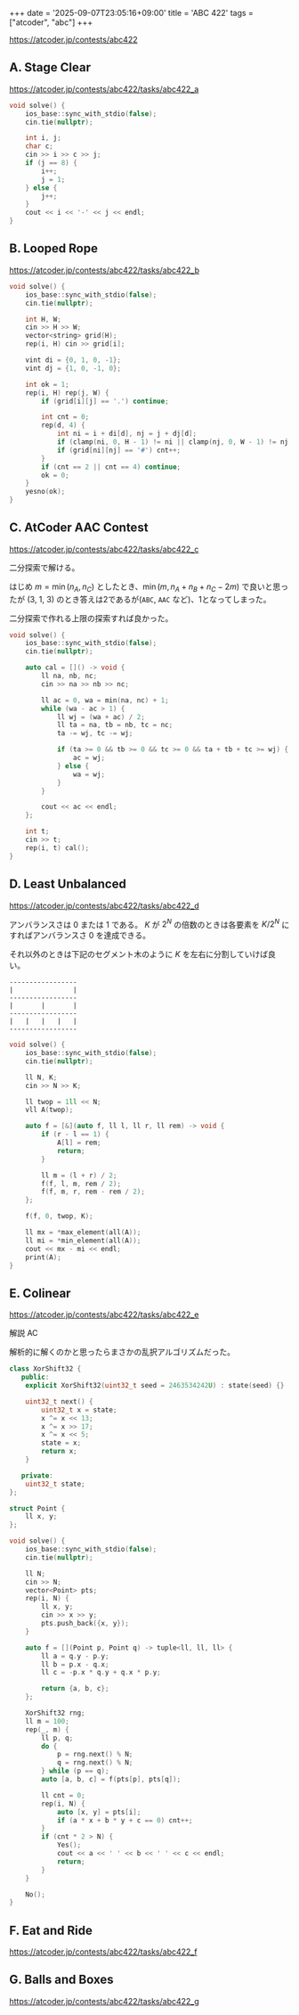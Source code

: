 +++
date = '2025-09-07T23:05:16+09:00'
title = 'ABC 422'
tags = ["atcoder", "abc"]
+++

<https://atcoder.jp/contests/abc422>

## A. Stage Clear

<https://atcoder.jp/contests/abc422/tasks/abc422_a>

```cpp
void solve() {
    ios_base::sync_with_stdio(false);
    cin.tie(nullptr);

    int i, j;
    char c;
    cin >> i >> c >> j;
    if (j == 8) {
        i++;
        j = 1;
    } else {
        j++;
    }
    cout << i << '-' << j << endl;
}
```

## B. Looped Rope

<https://atcoder.jp/contests/abc422/tasks/abc422_b>

```cpp
void solve() {
    ios_base::sync_with_stdio(false);
    cin.tie(nullptr);

    int H, W;
    cin >> H >> W;
    vector<string> grid(H);
    rep(i, H) cin >> grid[i];

    vint di = {0, 1, 0, -1};
    vint dj = {1, 0, -1, 0};

    int ok = 1;
    rep(i, H) rep(j, W) {
        if (grid[i][j] == '.') continue;

        int cnt = 0;
        rep(d, 4) {
            int ni = i + di[d], nj = j + dj[d];
            if (clamp(ni, 0, H - 1) != ni || clamp(nj, 0, W - 1) != nj) continue;
            if (grid[ni][nj] == '#') cnt++;
        }
        if (cnt == 2 || cnt == 4) continue;
        ok = 0;
    }
    yesno(ok);
}
```

## C. AtCoder AAC Contest

<https://atcoder.jp/contests/abc422/tasks/abc422_c>

二分探索で解ける。

はじめ $m = \min(n_A, n_C)$ としたとき、$\min(m, n_A + n_B + n_C - 2m)$ で良いと思ったが (3, 1, 3) のとき答えは2であるが(`ABC`, `AAC` など)、1となってしまった。

二分探索で作れる上限の探索すれば良かった。

```cpp
void solve() {
    ios_base::sync_with_stdio(false);
    cin.tie(nullptr);

    auto cal = []() -> void {
        ll na, nb, nc;
        cin >> na >> nb >> nc;

        ll ac = 0, wa = min(na, nc) + 1;
        while (wa - ac > 1) {
            ll wj = (wa + ac) / 2;
            ll ta = na, tb = nb, tc = nc;
            ta -= wj, tc -= wj;

            if (ta >= 0 && tb >= 0 && tc >= 0 && ta + tb + tc >= wj) {
                ac = wj;
            } else {
                wa = wj;
            }
        }

        cout << ac << endl;
    };

    int t;
    cin >> t;
    rep(i, t) cal();
}
```

## D. Least Unbalanced

<https://atcoder.jp/contests/abc422/tasks/abc422_d>

アンバランスさは 0 または 1 である。
$K$ が $2^N$ の倍数のときは各要素を $K/2^N$ にすればアンバランスさ 0 を達成できる。

それ以外のときは下記のセグメント木のように $K$ を左右に分割していけば良い。

```text
-----------------
|               |
-----------------
|       |       |
-----------------
|   |   |   |   |
-----------------
```

```cpp
void solve() {
    ios_base::sync_with_stdio(false);
    cin.tie(nullptr);

    ll N, K;
    cin >> N >> K;

    ll twop = 1ll << N;
    vll A(twop);

    auto f = [&](auto f, ll l, ll r, ll rem) -> void {
        if (r - l == 1) {
            A[l] = rem;
            return;
        }

        ll m = (l + r) / 2;
        f(f, l, m, rem / 2);
        f(f, m, r, rem - rem / 2);
    };

    f(f, 0, twop, K);

    ll mx = *max_element(all(A));
    ll mi = *min_element(all(A));
    cout << mx - mi << endl;
    print(A);
}
```

## E. Colinear

<https://atcoder.jp/contests/abc422/tasks/abc422_e>

解説 AC

解析的に解くのかと思ったらまさかの乱択アルゴリズムだった。

```cpp
class XorShift32 {
   public:
    explicit XorShift32(uint32_t seed = 2463534242U) : state(seed) {}

    uint32_t next() {
        uint32_t x = state;
        x ^= x << 13;
        x ^= x >> 17;
        x ^= x << 5;
        state = x;
        return x;
    }

   private:
    uint32_t state;
};

struct Point {
    ll x, y;
};

void solve() {
    ios_base::sync_with_stdio(false);
    cin.tie(nullptr);

    ll N;
    cin >> N;
    vector<Point> pts;
    rep(i, N) {
        ll x, y;
        cin >> x >> y;
        pts.push_back({x, y});
    }

    auto f = [](Point p, Point q) -> tuple<ll, ll, ll> {
        ll a = q.y - p.y;
        ll b = p.x - q.x;
        ll c = -p.x * q.y + q.x * p.y;

        return {a, b, c};
    };

    XorShift32 rng;
    ll m = 100;
    rep(_, m) {
        ll p, q;
        do {
            p = rng.next() % N;
            q = rng.next() % N;
        } while (p == q);
        auto [a, b, c] = f(pts[p], pts[q]);

        ll cnt = 0;
        rep(i, N) {
            auto [x, y] = pts[i];
            if (a * x + b * y + c == 0) cnt++;
        }
        if (cnt * 2 > N) {
            Yes();
            cout << a << ' ' << b << ' ' << c << endl;
            return;
        }
    }

    No();
}
```

## F. Eat and Ride

<https://atcoder.jp/contests/abc422/tasks/abc422_f>

## G. Balls and Boxes

<https://atcoder.jp/contests/abc422/tasks/abc422_g>
